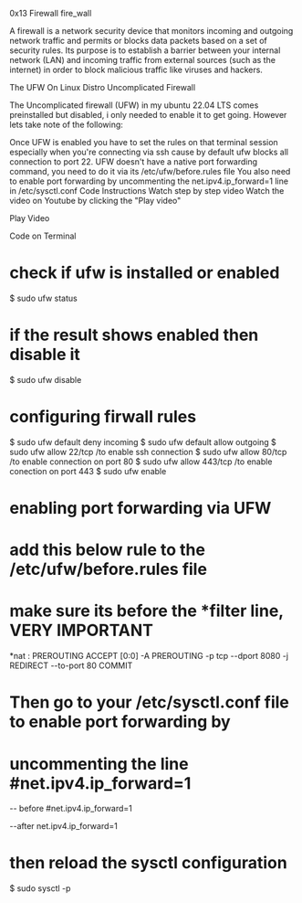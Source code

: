 0x13 Firewall
fire_wall

A firewall is a network security device that monitors incoming and outgoing network traffic and permits or blocks data packets based on a set of security rules. Its purpose is to establish a barrier between your internal network (LAN) and incoming traffic from external sources (such as the internet) in order to block malicious traffic like viruses and hackers.

The UFW On Linux Distro
Uncomplicated Firewall

The Uncomplicated firewall (UFW) in my ubuntu 22.04 LTS comes preinstalled but disabled, i only needed to enable it to get going. However lets take note of the following:

Once UFW is enabled you have to set the rules on that terminal session especially when you're connecting via ssh cause by default ufw blocks all connection to port 22.
UFW doesn't have a native port forwarding command, you need to do it via its /etc/ufw/before.rules file
You also need to enable port forwarding by uncommenting the net.ipv4.ip_forward=1 line in /etc/sysctl.conf
Code Instructions
Watch step by step video
Watch the video on Youtube by clicking the "Play video"

Play Video

Code on Terminal
# check if ufw is installed or enabled
$ sudo ufw status

# if the result shows enabled then disable it
$ sudo ufw disable

# configuring firwall rules
$ sudo ufw default deny incoming
$ sudo ufw default allow outgoing
$ sudo ufw allow 22/tcp		/to enable ssh connection
$ sudo ufw allow 80/tcp		/to enable connection on port 80
$ sudo ufw allow 443/tcp	/to enable conection on port 443
$ sudo ufw enable

# enabling port forwarding via UFW

# add this below rule to the /etc/ufw/before.rules file
# make sure its before the *filter line, VERY IMPORTANT

*nat
: PREROUTING ACCEPT [0:0]
-A PREROUTING -p tcp --dport 8080 -j REDIRECT --to-port 80
COMMIT

# Then go to your /etc/sysctl.conf file to enable port forwarding by
# uncommenting the line #net.ipv4.ip_forward=1

-- before
#net.ipv4.ip_forward=1

--after
net.ipv4.ip_forward=1

# then reload the sysctl configuration
$ sudo sysctl -p
